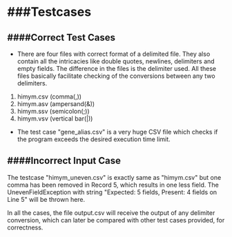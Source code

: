 ###Testcases
===

####Correct Test Cases
---

* There are four files with correct format of a delimited file. They also contain all the intricacies like double quotes, newlines, delimiters and empty fields. The difference in the files is the delimiter used. All these files basically facilitate checking of the conversions between any two delimiters.

 1. himym.csv (comma(,))
 2. himym.asv (ampersand(&))
 3. himym.ssv (semicolon(;))
 4. himym.vsv (vertical bar(|))

* The test case "gene_alias.csv" is a very huge CSV file which checks if the program exceeds the desired execution time limit. 


####Incorrect Input Case
---

The testcase "himym_uneven.csv" is exactly same as "himym.csv" but one comma has been removed in Record 5, which results in one less field. The UnevenFieldException with string "Expected: 5 fields, Present: 4 fields on Line 5" will be thrown here.



In all the cases, the file output.csv will receive the output of any delimiter conversion, which can later be compared with other test cases provided, for correctness.
